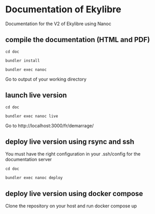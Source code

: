 # Documentation of Ekylibre

Documentation for the V2 of Ekylibre using Nanoc

## compile the documentation (HTML and PDF)

`cd doc`

`bundler install`

`bundler exec nanoc`

Go to output of your working directory

## launch live version

`cd doc`

`bundler exec nanoc live`

Go to http://localhost:3000/fr/demarrage/

## deploy live version using rsync and ssh

You must have the right configuration in your .ssh/config for the documentation server

`cd doc`

`bundler exec nanoc deploy`

## deploy live version using docker compose

Clone the repository on your host and run docker compose up
